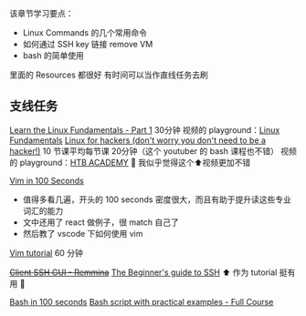 该章节学习要点：
-   Linux Commands 的几个常用命令
-   如何通过 SSH key 链接 remove VM
-   bash 的简单使用

里面的 Resources 都很好 有时间可以当作直线任务去刷

## 支线任务

[Learn the Linux Fundamentals - Part 1](https://www.youtube.com/watch?v=kPylihJRG70) 30分钟
视频的 playground：[Linux Fundamentals](https://tryhackme.com/module/linux-fundamentals) 
[Linux for hackers (don't worry you don't need to be a hacker!)](https://www.youtube.com/watch?v=VbEx7B_PTOE)  10 节课平均每节课 20分钟（这个 youtuber 的 bash 课程也不错）
视频的 playground：[HTB ACADEMY](https://www.youtube.com/watch?v=VbEx7B_PTOE&list=PLIhvC56v63IJIujb5cyE13oLuyORZpdkL)
🤣 我似乎觉得这个⬆️视频更加不错

[Vim in 100 Seconds](https://www.youtube.com/watch?v=-txKSRn0qeA)
- 值得多看几遍，开头的 100 seconds 密度很大，而且有助于提升读这些专业词汇的能力
- 文中还用了 react 做例子，很 match 自己了
- 然后教了 vscode 下如何使用 vim

[Vim tutorial](https://www.youtube.com/watch?v=IiwGbcd8S7I) 60 分钟

~~[Client SSH GUI - Remmina](https://remmina.org/)~~
[The Beginner's guide to SSH](https://www.youtube.com/watch?v=2QXkrLVsRmk)
⬆️ 作为 tutorial 挺有用 🤩 

[Bash in 100 seconds](https://www.youtube.com/watch?v=I4EWvMFj37g)
[Bash script with practical examples - Full Course](https://www.youtube.com/watch?v=TPRSJbtfK4M)


